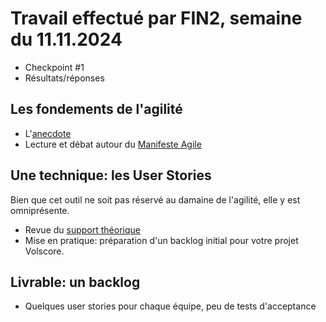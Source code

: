# Travail effectué par FIN2, semaine du 11.11.2024

- Checkpoint #1
- Résultats/réponses

## Les fondements de l'agilité

- L'[anecdote](https://agilemanifesto.org/iso/fr/manifesto.html)
- Lecture et débat autour du [Manifeste Agile](../Supports/Agile-Manifesto-FR.pdf)

## Une technique: les User Stories

Bien que cet outil ne soit pas réservé au damaine de l'agilité, elle y est omniprésente.

- Revue du [support théorique](../Supports/User%20Stories.pdf)
- Mise en pratique: préparation d'un backlog initial pour votre projet Volscore.

## Livrable: un backlog

- Quelques user stories pour chaque équipe, peu de tests d'acceptance
